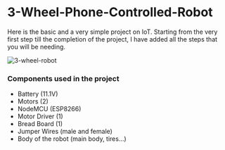 # 3-Wheel-Phone-Controlled-Robot
Here is the basic and a very simple project on IoT. Starting from the very first step till the completion of the project, I have added all the steps that you will be needing. 

![3-wheel-robot](https://user-images.githubusercontent.com/88929699/152636674-ce237737-3329-446e-aca5-0ca33d0bbde7.jpeg)

### Components used in the project
- Battery (11.1V)
- Motors (2)
- NodeMCU (ESP8266)
- Motor Driver (1)
- Bread Board (1)
- Jumper Wires (male and female)
- Body of the robot (main body, tires...)
